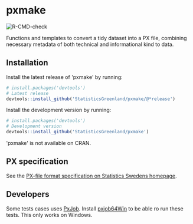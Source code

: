# pxmake

![R-CMD-check](https://github.com/StatisticsGreenland/pxmake/actions/workflows/R-CMD-check.yml/badge.svg)

Functions and templates to convert a tidy dataset into a PX file, combining necessary metadata of both technical and informational kind to data.

## Installation

Install the latest release of 'pxmake' by running:

```r
# install.packages('devtools')
# Latest release
devtools::install_github('StatisticsGreenland/pxmake/@*release')
```

Install the development version by running:

```r
# install.packages('devtools')
# Development version
devtools::install_github('StatisticsGreenland/pxmake')
```


'pxmake' is not available on CRAN.

## PX specification

See the [PX-file format specification on Statistics Swedens homepage](https://www.scb.se/globalassets/vara-tjanster/px-programmen/px-file_format_specification_2013.pdf).

## Developers

Some tests cases uses [PxJob](https://www.stat.fi/tup/tilastotietokannat/px-tuoteperhe_en.html). Install [pxjob64Win](https://github.com/StatisticsGreenland/pxjob64Win) to be able ro run these tests. This only works on Windows.
